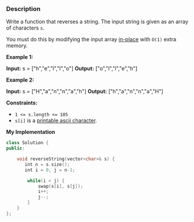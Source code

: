 ### Description

Write a function that reverses a string. The input string is given as an array of characters `s`.

You must do this by modifying the input array [in-place](https://en.wikipedia.org/wiki/In-place_algorithm) with `O(1)` extra memory.

**Example 1:**

**Input:** s = ["h","e","l","l","o"]
**Output:** ["o","l","l","e","h"]

**Example 2:**

**Input:** s = ["H","a","n","n","a","h"]
**Output:** ["h","a","n","n","a","H"]

**Constraints:**

- `1 <= s.length <= 105`
- `s[i]` is a [printable ascii character](https://en.wikipedia.org/wiki/ASCII#Printable_characters).

**My Implementation**

```cpp
class Solution {
public:

    void reverseString(vector<char>& s) {
       int n = s.size();
       int i = 0, j = n-1;

        while(i < j) {
            swap(s[i], s[j]);
            i++;
            j--;
        }
    }
};
```

